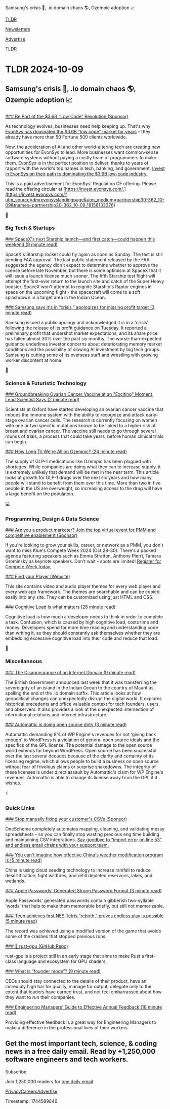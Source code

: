 Samsung's crisis 📱, .io domain chaos 🌎, Ozempic adoption 📈

[TLDR](/)

[Newsletters](/newsletters)

[Advertise](https://advertise.tldr.tech/)

[TLDR](/)

# TLDR 2024-10-09

## Samsung's crisis 📱, .io domain chaos 🌎, Ozempic adoption 📈

### 

[### Be Part of the $3.6B “Low Code” Revolution (Sponsor)](https://invest.evonsys.com/?utm_source=dmrevonsyslandingpage&amp;utm_medium=partnership30-362_10-09&amp;tnames=partnership30-362_10-09_18156133376)

As technology evolves, businesses need help keeping up. That's why [EvonSys has dominated the $3.6B "low code" market for years](https://invest.evonsys.com/?utm_source=dmrevonsyslandingpage&utm_medium=partnership30-362_10-09&tnames=partnership30-362_10-09_18156133376) – they already have more than 50 Fortune 500 clients worldwide.

Now, the acceleration of AI and other world-altering tech are creating new opportunities for EvonSys to lead. More businesses want common-sense software systems without paying a costly team of programmers to make them. EvonSys is in the perfect position to deliver, thanks to years of rapport with the world's top names in tech, banking, and government. [Invest in EvonSys on their path to dominating the $3.6B low-code industry.](https://invest.evonsys.com/?utm_source=dmrevonsyslandingpage&utm_medium=partnership30-362_10-09&tnames=partnership30-362_10-09_18156133376)

This is a paid advertisement for EvonSys' Regulation CF offering. Please read the offering circular at [https://invest.evonsys.com/.](https://invest.evonsys.com/?utm_source=dmrevonsyslandingpage&utm_medium=partnership30-362_10-09&tnames=partnership30-362_10-09_18156133376)

📱

### Big Tech & Startups

[### SpaceX's next Starship launch—and first catch—could happen this weekend (9 minute read)](https://arstechnica.com/science/2024/10/spacexs-next-starship-launch-and-first-catch-could-happen-this-weekend/?utm_source=tldrnewsletter)

SpaceX's Starship rocket could fly again as soon as Sunday. The test is still pending FAA approval. The last public statement released by the FAA suggested the agency didn't expect to determine whether to approve the license before late November, but there is some optimism at SpaceX that it will issue a launch license much sooner. The fifth Starship test flight will attempt the first-ever return to the launch site and catch of the Super Heavy booster. SpaceX won't attempt to reignite Starship's Raptor engines in space on the upcoming flight - the spacecraft will come to a soft splashdown in a target area in the Indian Ocean.

[### Samsung says it's in “crisis,” apologizes for missing profit target (3 minute read)](https://arstechnica.com/gadgets/2024/10/samsung-says-its-in-crisis-apologizes-for-missing-profit-target/?utm_source=tldrnewsletter)

Samsung issued a public apology and acknowledged it is in a 'crisis' following the release of its profit guidance on Tuesday. It reported a preliminary profit that undershot market expectations, and its share price has fallen almost 30% over the past six months. The worse-than-expected guidance underlines investor concerns about deteriorating memory market conditions and the possibility of slowing AI investment by big tech groups. Samsung is cutting some of its overseas staff and wrestling with growing worker discontent at home.

🚀

### Science & Futuristic Technology

[### Groundbreaking Ovarian Cancer Vaccine at an "Exciting" Moment, Lead Scientist Says (2 minute read)](https://futurism.com/neoscope/first-ovarian-cancer-vaccine?utm_source=tldrnewsletter)

Scientists at Oxford have started developing an ovarian cancer vaccine that imbues the immune system with the ability to recognize and attack early-stage ovarian cancer cells. The research is currently focusing on women with one or two specific mutations known to be linked to a higher risk of breast and ovarian cancer. The vaccine still needs to go through several rounds of trials, a process that could take years, before human clinical trials can begin.

[### How Long Til We're All on Ozempic? (24 minute read)](https://asteriskmag.com/issues/07/how-long-til-were-all-on-ozempic?utm_source=tldrnewsletter)

The supply of GLP-1 medications like Ozempic has been plagued with shortages. While companies are doing what they can to increase supply, it is extremely unlikely that demand will be met in the near term. This article looks at growth for GLP-1 drugs over the next six years and how many people will stand to benefit from them over this time. More than two in five people in the US are overweight, so increasing access to the drug will have a large benefit on the population.

💻

### Programming, Design & Data Science

[### Are you a product marketer? Join the top virtual event for PMM and competitive enablement (Sponsor)](https://klue.com/compete-week?utm_campaign=Compete%20Week%202024&amp;utm_source=Referral&amp;utm_medium=Community&amp;utm_content=TLDRMarketing)

If you're looking to grow your skills, career, or network as a PMM, you don't want to miss Klue's Compete Week 2024 (Oct 28-30). There's a packed agenda featuring speakers such as Emma Stratton, Anthony Pierri, Tamara Grominsky as keynote speakers. Don't wait - spots are limited! [Register for Compete Week today.](https://klue.com/compete-week?utm_campaign=Compete%20Week%202024&utm_source=Referral&utm_medium=Community&utm_content=TLDRMarketing)

[### Find your Player (Website)](https://player.style/?utm_source=tldrnewsletter)

This site contains video and audio player themes for every web player and every web app framework. The themes are searchable and can be copied easily into any site. They can be customized using just HTML and CSS.

[### Cognitive Load is what matters (28 minute read)](https://github.com/zakirullin/cognitive-load?utm_source=tldrnewsletter)

Cognitive load is how much a developer needs to think in order to complete a task. Confusion, which is caused by high cognitive load, costs time and money. Developers spend far more time reading and understanding code than writing it, so they should constantly ask themselves whether they are embedding excessive cognitive load into their code and reduce that load.

🎁

### Miscellaneous

[### The Disappearance of an Internet Domain (9 minute read)](https://every.to/p/the-disappearance-of-an-internet-domain?utm_source=tldrnewsletter)

The British Government announced last week that it was transferring the sovereignty of an island in the Indian Ocean to the country of Mauritius, spelling the end of the .io domain suffix. This article looks at how geopolitical changes can unexpectedly disrupt the digital world. It explores historical precedents and office valuable context for tech founders, users, and observers. It also provides a look at the unexpected intersection of international relations and internet infrastructure.

[### Automattic is doing open source dirty (3 minute read)](https://world.hey.com/dhh/automattic-is-doing-open-source-dirty-b95cf128?utm_source=tldrnewsletter)

Automattic demanding 8% of WP Engine's revenues for not 'giving back enough' to WordPress is a violation of general open source ideals and the specifics of the GPL license. The potential damage to the open source world extends far beyond WordPress. Open source has been successful over the last several decades because of the clarity and certainty of its licensing regime, which allows people to build a business on open source without fear of frivolous claims or surprise shakedowns. The integrity of these licenses is under direct assault by Automattic's claim for WP Engine's revenues. Automattic is able to change its license away from the GPL if it wishes.

⚡

### Quick Links

[### Stop manually fixing your customer's CSVs (Sponsor)](https://www.oneschema.co/?utm_campaign=13089718&amp;utm_medium=newsletter&amp;utm_source=tldr)

OneSchema completely automates mapping, cleaning, and validating messy spreadsheets – so you can finally stop wasting precious eng time building and maintaining CSV integrations. [Say goodbye to “import error on line 53” and endless email chains with your support team.](https://www.oneschema.co/?utm_campaign=13089718&utm_medium=newsletter&utm_source=tldr)

[### You can't imagine how effective China's weather modification program is (5 minute read)](https://threadreaderapp.com/thread/1843652657606713575.html?utm_source=tldrnewsletter)

China is using cloud seeding technology to increase rainfall to reduce desertification, fight wildfires, and refill depleted reservoirs, lakes, and wetlands.

[### Apple Passwords' Generated Strong Password Format (3 minute read)](https://rmondello.com/2024/10/07/apple-passwords-generated-strong-password-format/?utm_source=tldrnewsletter)

Apple Passwords' generated passwords contain gibberish two-syllable 'words' that help to make them memorable briefly, but still not memorizable.

[### Teen achieves first NES Tetris “rebirth,” proves endless play is possible (5 minute read)](https://arstechnica.com/gaming/2024/10/nes-tetris-first-ever-rebirth-loops-past-level-255-and-back-to-zero/?utm_source=tldrnewsletter)

The record was achieved using a modified version of the game that avoids some of the crashes that stopped previous runs.

[### 🐉 rust-gpu (GitHub Repo)](https://github.com/Rust-GPU/rust-gpu?utm_source=tldrnewsletter)

rust-gpu is a project still in an early stage that aims to make Rust a first-class language and ecosystem for GPU shaders.

[### What is “founder mode”? (9 minute read)](https://tomblomfield.com/post/763715798246227968/what-is-founder-mode?utm_source=tldrnewsletter)

CEOs should stay connected to the details of their product, have an incredibly high bar for quality, manage for output, delegate only to the extent that leaders have earned trust, and not feel embarrassed about how they want to run their companies.

[### Engineering Managers' Guide to Effective Annual Feedback (18 minute read)](https://peterszasz.com/engineering-managers-guide-to-effective-annual-feedback/?utm_source=tldrnewsletter)

Providing effective feedback is a great way for Engineering Managers to make a difference in the professional lives of their workers.

## Get the most important tech, science, & coding news in a free daily email. Read by +1,250,000 software engineers and tech workers.

Subscribe

Join 1,250,000 readers for [one daily email](/api/latest/tech)

[Privacy](/privacy)[Careers](https://jobs.ashbyhq.com/tldr.tech)[Advertise](/tech/advertise)

Timestamp: 1744589846